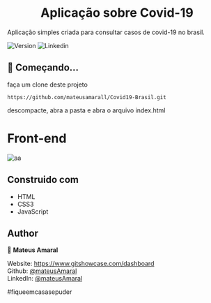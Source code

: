 <h1 align="center">Aplicação sobre Covid-19</h1>

Aplicação simples criada para consultar casos de covid-19 no brasil.

<p>
  <img alt="Version" src="https://img.shields.io/badge/version-1.0.0-blue.svg?cacheSeconds=2592000" />
  <img alt="Linkedin" src="https://img.shields.io/github/followers/mateusamarall?style=social" />
</p>

## 🎯 Começando...

faça um clone deste projeto

```
https://github.com/mateusamarall/Covid19-Brasil.git
```

descompacte, abra a pasta e abra o arquivo index.html




# Front-end
![aa](https://user-images.githubusercontent.com/37390930/84308806-8ae37400-ab35-11ea-8bb6-7ce8c45b277f.PNG)




## Construido com

- HTML
- CSS3
- JavaScript


## Author

👤 **Mateus Amaral**

Website: https://www.gitshowcase.com/dashboard <br/>
Github: [@mateusAmaral](https://github.com/mateusamarall) <br/>
LinkedIn: [@mateusAmaral](https://www.linkedin.com/in/mateus-passos-amaral/)

#fiqueemcasasepuder
